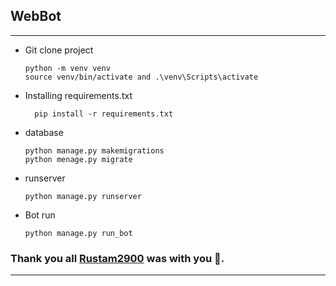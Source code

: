 ## WebBot

___

* Git clone project

      python -m venv venv
      source venv/bin/activate and .\venv\Scripts\activate
* Installing requirements.txt

        pip install -r requirements.txt
* database

      python manage.py makemigrations
      python menage.py migrate
* runserver

      python manage.py runserver
* Bot run

      python manage.py run_bot

### Thank you all [Rustam2900](https://github.com/Rustam2900) was with you 🙂.

___

